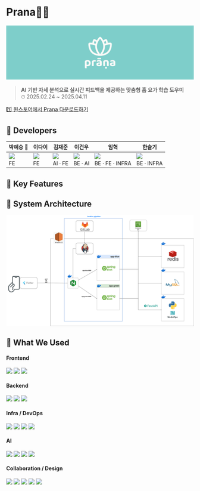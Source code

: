 #  Prana🧘‍♀️

![image](./image/main.png)


> **AI 기반 자세 분석으로 실시간 피드백을 제공하는 맞춤형 홈 요가 학습 도우미** <br>
⏱ 2025.02.24 ~ 2025.04.11


[1️⃣ 원스토어에서 Prana 다운로드하기](https://m.onestore.co.kr/ko-kr/apps/appsDetail.omp?prodId=0001000346)



## 👥 Developers

<table>
  <thead>
    <tr>
      <th>박예승 👑</th>
      <th>이다이</th>
      <th>김재준</th>
      <th>이건우</th>
      <th>임혁</th>
      <th>한슬기</th>
    </tr>
  </thead>
  <tbody>
    <tr>
      <td>
        <img src="https://avatars.githubusercontent.com/u/175369181?v=4" width="80"/><br/>
        FE
      </td>
      <td>
        <img src="https://avatars.githubusercontent.com/u/175283788?v=4" width="80"/><br/>
        FE
      </td>
      <td>
        <img src="https://avatars.githubusercontent.com/u/75923015?v=4" width="80"/><br/>
        AI · FE
      </td>
      <td>
        <img src="https://avatars.githubusercontent.com/u/50162247?v=4" width="80"/><br/>
        BE · AI
      </td>
      <td>
        <img src="https://avatars.githubusercontent.com/u/74406312?v=4" width="80"/><br/>
        BE · FE · INFRA
      </td>
      <td>
        <img src="https://avatars.githubusercontent.com/u/117894789?v=4" width="80"/><br/>
        BE · INFRA
      </td>
    </tr>
  </tbody>
</table>


## 🔑 Key Features

## 🧩 System Architecture
![system architecture](./image/architecture.png)


## 🔧 What We Used

#### Frontend

<img src="https://img.shields.io/badge/Flutter-02569B?style=for-the-badge&logo=flutter&logoColor=white"> 
<img src="https://img.shields.io/badge/dart-0175C2?style=for-the-badge&logo=dart&logoColor=white"> 
<img src="https://img.shields.io/badge/android-3DDC84?style=for-the-badge&logo=android&logoColor=white"> 

#### Backend

<img src="https://img.shields.io/badge/springboot-
6DB33?style=for-the-badge&logo=springboot&logoColor=white"> 
<img src="https://img.shields.io/badge/redis-
FF4438?style=for-the-badge&logo=redis&logoColor=white"> 
<img src="https://img.shields.io/badge/mysql-
4479A1?style=for-the-badge&logo=mysql&logoColor=white"> 

#### Infra / DevOps

<img src="https://img.shields.io/badge/docker-
2496ED?style=for-the-badge&logo=docker&logoColor=white"> 
<img src="https://img.shields.io/badge/jenkins-
D24939?style=for-the-badge&logo=jenkins&logoColor=white"> 
<img src="https://img.shields.io/badge/nginx-
009639?style=for-the-badge&logo=nginx&logoColor=white">
<img src="https://img.shields.io/badge/let's encrypt-
003A70?style=for-the-badge&logo=letsencrypt&logoColor=white"> 

#### AI

<img src="https://img.shields.io/badge/python-3776AB?style=for-the-badge&logo=python&logoColor=white">
<img src="https://img.shields.io/badge/opencv-5C3EE8?style=for-the-badge&logo=opencv&logoColor=white">
<img src="https://img.shields.io/badge/mediapipe-0097A7?style=for-the-badge&logo=mediapipe&logoColor=white">
<img src="https://img.shields.io/badge/fastapi-009688?style=for-the-badge&logo=fastapi&logoColor=white">

#### Collaboration / Design

<img src="https://img.shields.io/badge/Notion-000000?style=for-the-badge&logo=notion&logoColor=white"> 
<img src="https://img.shields.io/badge/Jira-0052CC?style=for-the-badge&logo=jira&logoColor=white"> 
<img src="https://img.shields.io/badge/Figma-F24E1E?style=for-the-badge&logo=figma&logoColor=white"> 
<img src="https://img.shields.io/badge/GitHub-181717?style=for-the-badge&logo=github&logoColor=white">
<img src="https://img.shields.io/badge/Gitlab-FC6D26?style=for-the-badge&logo=gitlab&logoColor=white">
